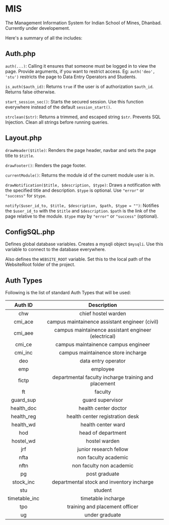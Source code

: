 MIS
===

The Management Information System for Indian School of Mines, Dhanbad. Currently under developement.

Here's a summary of all the includes:

Auth.php
---

`auth(...)`: Calling it ensures that someone must be logged in to view the page. Provide arguments, if you want to restrict access. Eg: `auth('deo', 'stu')` restricts the page to Data Entry Operators and Students.

`is_auth($auth_id)`: Returns `true` if the user is of authorization `$auth_id`. Returns false otherwise.

`start_session_sec()`: Starts the secured session. Use this function everywhere instead of the default `session_start()`.

`strclean($str)`: Returns a trimmed, and escaped string `$str`. Prevents SQL Injection. Clean all strings before running queries.

Layout.php
---

`drawHeader($title)`: Renders the page header, navbar and sets the page title to `$title`.

`drawFooter()`: Renders the page footer.

`currentModule()`: Returns the module id of the current module user is in.

`drawNotification($title, $description, $type)`: Draws a notification with the specified title and description. `$type` is optional. Use `"error"` or `"success"` for `$type`.

`notify($user_id_to, $title, $description, $path, $type = "")`: Notifies the `$user_id_to` with the `$title` and `$description`. `$path` is the link of the page relative to the module. `$type` may by `"error"` or `"success"` (optional).


ConfigSQL.php
---

Defines global database variables. Creates a mysqli object `$mysqli`. Use this variable to connect to the database everywhere.

Also defines the `WEBSITE_ROOT` variable. Set this to the local path of the WebsiteRoot folder of the project.


Auth Types
---

Following is the list of standard Auth Types that will be used:



| Auth ID	| Description 						|
|:-------------:|:-----------------------------------------------------:|
|chw		|chief hostel warden					|
|cmi_ace	|campus maintainence assistant engineer (civil) 	|
|cmi_aee	|campus maintainence assistant engineer (electrical)	|
|cmi_ce		|campus maintainence campus engineer			|
|cmi_inc	|campus maintainence store incharge			|
|deo		|data entry operator					|
|emp		|employee						|
|fictp		|departmental faculty incharge training and placement	|
|ft		|faculty						|
|guard_sup	|guard supervisor					|
|health_doc	|health center doctor					|
|health_reg	|health center registration desk			|
|health_wd	|health center ward					|
|hod		|head of department					|
|hostel_wd	|hostel warden						|
|jrf		|junior research fellow					|
|nfta		|non faculty academic					|
|nftn		|non faculty non academic				|
|pg		|post graduate						|
|stock_inc	|departmental stock and inventory incharge		|
|stu		|student						|
|timetable_inc	|timetable incharge					|
|tpo		|training and placement officer				|
|ug		|under graduate						|